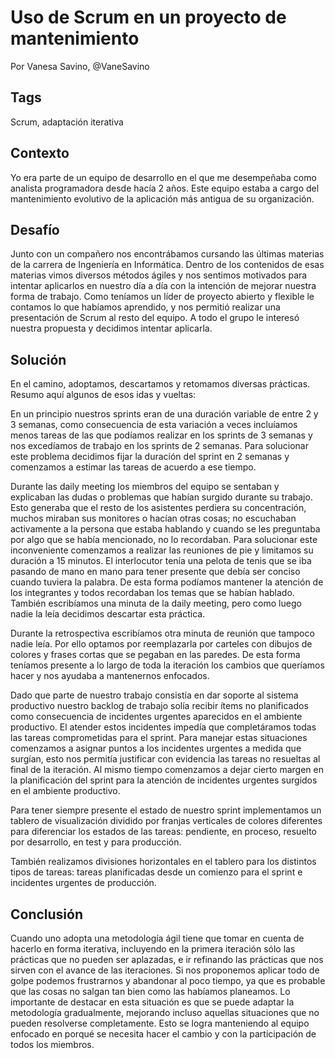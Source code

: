 Uso de Scrum en un proyecto de mantenimiento
===
Por Vanesa Savino, @VaneSavino

Tags
---
Scrum, adaptación iterativa

Contexto
---
Yo era parte de un equipo de desarrollo en el que me desempeñaba como analista programadora desde hacía 2 años. Este equipo estaba a cargo del mantenimiento evolutivo de la aplicación más antigua de su organización. 


Desafío
---
Junto con un compañero nos encontrábamos cursando las últimas materias de la carrera de Ingeniería en Informática.  Dentro de los contenidos de esas materias vimos diversos métodos ágiles y nos sentimos motivados para intentar aplicarlos en nuestro día a día con la intención de mejorar nuestra forma de trabajo.
Como teníamos un líder de proyecto abierto y flexible le contamos lo que habíamos aprendido, y nos permitió realizar una presentación de Scrum al resto del equipo. A todo el grupo le interesó nuestra propuesta y decidimos intentar aplicarla.

Solución
---

En el camino, adoptamos, descartamos y retomamos diversas prácticas. Resumo aquí algunos de esos idas y vueltas:

En un principio nuestros sprints eran de una duración variable de entre 2 y 3 semanas, como consecuencia de esta variación a veces incluíamos menos tareas de las que podíamos realizar en los sprints de 3 semanas y nos excedíamos de trabajo en los sprints de 2 semanas.
Para solucionar este problema decidimos fijar la duración del sprint en 2 semanas y comenzamos a estimar las tareas de acuerdo a ese tiempo.

Durante las daily meeting los miembros del equipo se sentaban y explicaban las dudas o problemas que habían surgido durante su trabajo.  Esto generaba que el resto de los asistentes perdiera su concentración, muchos miraban sus monitores o hacían otras cosas; no escuchaban activamente a la persona que estaba hablando y cuando se les preguntaba por algo que se había mencionado, no lo recordaban.
Para solucionar este inconveniente comenzamos a realizar las reuniones de pie y limitamos su duración a 15 minutos. El interlocutor tenía una pelota de tenis que se iba pasando de mano en mano para tener presente que debía ser conciso cuando tuviera la palabra.  De esta forma podíamos mantener la atención de los integrantes y todos recordaban los temas que se habían hablado.
También escribíamos una minuta de la daily meeting, pero como luego nadie la leía decidimos descartar esta práctica.

Durante la retrospectiva escribíamos otra minuta de reunión que tampoco nadie leía. Por ello optamos por reemplazarla por carteles con dibujos de colores y frases cortas que se pegaban en las paredes. De esta forma teníamos presente a lo largo de toda la iteración los cambios que queríamos hacer y nos ayudaba a mantenernos enfocados.

Dado que parte de nuestro trabajo consistía en dar soporte al sistema productivo nuestro backlog de trabajo solía recibir ítems no planificados como consecuencia de incidentes urgentes aparecidos en el ambiente productivo. El atender estos incidentes impedía que completáramos todas las tareas comprometidas para el sprint.
Para manejar estas situaciones comenzamos a asignar puntos a los incidentes urgentes a medida que surgían, esto nos permitía justificar con evidencia las tareas no resueltas al final de la iteración. Al mismo tiempo comenzamos a dejar cierto margen en la planificación del sprint para la atención de incidentes urgentes surgidos en el ambiente productivo.

Para tener siempre presente el estado de nuestro sprint implementamos un tablero de visualización dividido por franjas verticales de colores diferentes para diferenciar los estados de las tareas: pendiente, en proceso, resuelto por desarrollo, en test y para producción. 

También realizamos divisiones horizontales en el tablero para los distintos tipos de tareas: tareas planificadas desde un comienzo para el sprint e incidentes urgentes de producción.

Conclusión
---
Cuando uno adopta una metodología ágil tiene que tomar en cuenta de hacerlo en forma iterativa, incluyendo en la primera iteración sólo las prácticas que no pueden ser aplazadas, e ir refinando las prácticas que nos sirven con el avance de las iteraciones.  Si nos proponemos aplicar todo de golpe podemos frustrarnos y abandonar al poco tiempo, ya que es probable que las cosas no salgan tan bien como las habíamos planeamos.
Lo importante de destacar en esta situación es que se puede adaptar la metodología gradualmente, mejorando incluso aquellas situaciones que no pueden resolverse completamente. Esto se logra manteniendo al equipo enfocado en porqué se necesita hacer el cambio y con la participación de todos los miembros.